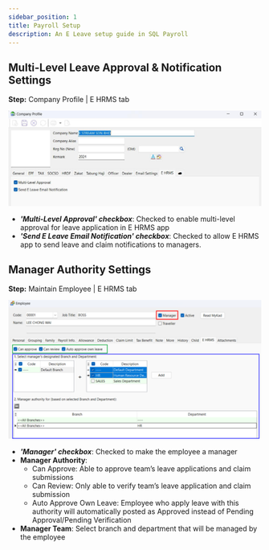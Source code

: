 ```yaml
---
sidebar_position: 1
title: Payroll Setup
description: An E Leave setup guide in SQL Payroll
---
```


## Multi-Level Leave Approval & Notification Settings

**Step:** Company Profile | E HRMS tab

![company-profile-hrms-approval-notification](../../../../static/img/integration/hrms/e-leave/company-profile-hrms-approval-notification.png)

- ***'Multi-Level Approval' checkbox***: Checked to enable multi-level approval for leave application in E HRMS app
- ***'Send E Leave Email Notification' checkbox***: Checked to allow E HRMS app to send leave and claim notifications to managers.

## Manager Authority Settings

**Step:** Maintain Employee | E HRMS tab

![manage-authority-settings](../../../../static/img/integration/hrms/e-leave/manage-authority-settings.png)

- ***'Manager' checkbox***: Checked to make the employee a manager
- **Manager Authority**:
  - Can Approve: Able to approve team’s leave applications and claim submissions
  - Can Review: Only able to verify team’s leave application and claim submission
  - Auto Approve Own Leave:  Employee who apply leave with this authority will automatically posted as Approved instead of Pending Approval/Pending Verification
- **Manager Team**: Select branch and department that will be managed by the employee
